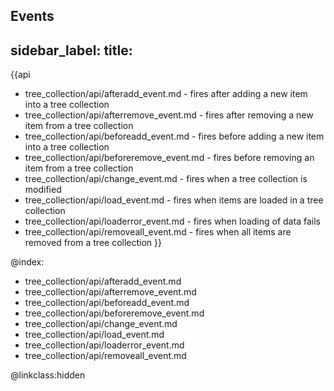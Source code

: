 Events
---
sidebar_label: 
title: 
---          

{{api
- tree_collection/api/afteradd_event.md - fires after adding a new item into a tree collection
- tree_collection/api/afterremove_event.md - fires after removing a new item from a tree collection
- tree_collection/api/beforeadd_event.md - fires before adding a new item into a tree collection
- tree_collection/api/beforeremove_event.md - fires before removing an item from a tree collection
- tree_collection/api/change_event.md - fires when a tree collection is modified
- tree_collection/api/load_event.md - fires when items are loaded in a tree collection
- tree_collection/api/loaderror_event.md - fires when loading of data fails
- tree_collection/api/removeall_event.md - fires when all items are removed from a tree collection
}}


@index:
- tree_collection/api/afteradd_event.md
- tree_collection/api/afterremove_event.md
- tree_collection/api/beforeadd_event.md
- tree_collection/api/beforeremove_event.md
- tree_collection/api/change_event.md
- tree_collection/api/load_event.md
- tree_collection/api/loaderror_event.md
- tree_collection/api/removeall_event.md

@linkclass:hidden